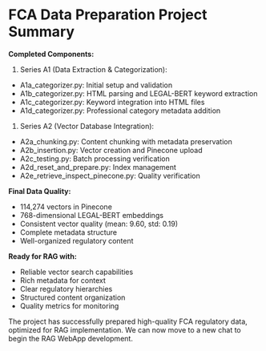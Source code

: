 # FCA Data Preparation Project Summary

**Completed Components:**

1. Series A1 (Data Extraction & Categorization):

- A1a_categorizer.py: Initial setup and validation
- A1b_categorizer.py: HTML parsing and LEGAL-BERT keyword extraction
- A1c_categorizer.py: Keyword integration into HTML files
- A1d_categorizer.py: Professional category metadata addition

1. Series A2 (Vector Database Integration):

- A2a_chunking.py: Content chunking with metadata preservation
- A2b_insertion.py: Vector creation and Pinecone upload
- A2c_testing.py: Batch processing verification
- A2d_reset_and_prepare.py: Index management
- A2e_retrieve_inspect_pinecone.py: Quality verification

**Final Data Quality:**

- 114,274 vectors in Pinecone
- 768-dimensional LEGAL-BERT embeddings
- Consistent vector quality (mean: 9.60, std: 0.19)
- Complete metadata structure
- Well-organized regulatory content

**Ready for RAG with:**

- Reliable vector search capabilities
- Rich metadata for context
- Clear regulatory hierarchies
- Structured content organization
- Quality metrics for monitoring

The project has successfully prepared high-quality FCA regulatory data, optimized for RAG implementation. We can now move to a new chat to begin the RAG WebApp development.